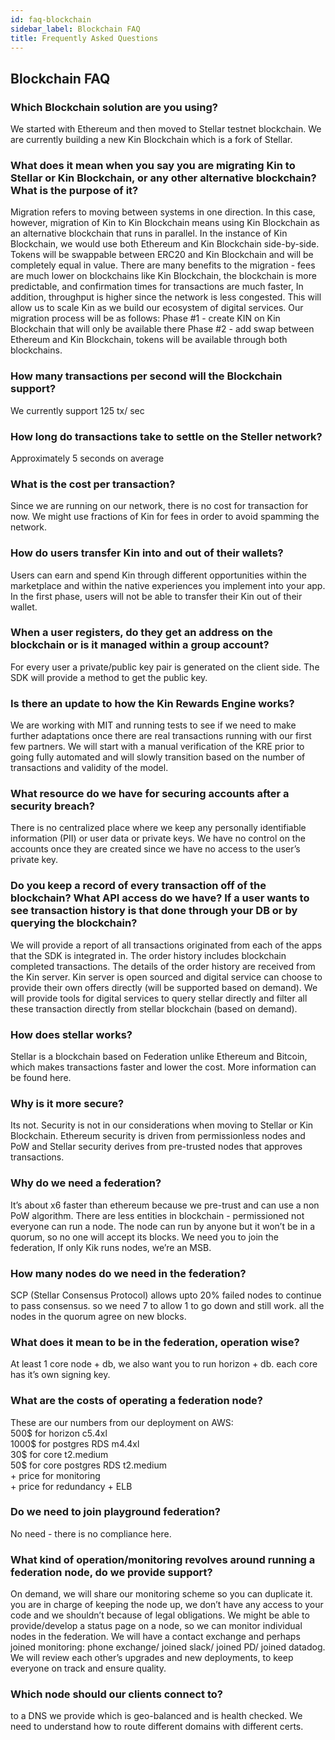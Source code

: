 ```yaml
---
id: faq-blockchain
sidebar_label: Blockchain FAQ
title: Frequently Asked Questions
---
```

## Blockchain FAQ

### Which Blockchain solution are you using?

We started with Ethereum and then moved to Stellar testnet blockchain.
We are currently building a new Kin Blockchain which is a fork of Stellar.
 
### What does it mean when you say you are migrating Kin to Stellar or Kin Blockchain, or any other alternative blockchain? What is the purpose of it?

Migration refers to moving between systems in one direction. In this case, however, migration of Kin to Kin Blockchain means using Kin Blockchain as an alternative blockchain that runs in parallel. In the instance of Kin Blockchain, we would use both Ethereum and Kin Blockchain side-by-side. Tokens will be swappable between ERC20 and Kin Blockchain and will be completely equal in value. There are many benefits to the migration - fees are much lower on blockchains like Kin Blockchain, the blockchain is more predictable, and confirmation times for transactions are much faster, In addition, throughput is higher since the network is less congested. This will allow us to scale Kin as we build our ecosystem of digital services. Our migration process will be as follows:
Phase #1 - create KIN on Kin Blockchain that will only be available there
Phase #2 - add swap between Ethereum and Kin Blockchain, tokens will be available through both blockchains.

### How many transactions per second will the Blockchain support?

We currently support 125 tx/ sec

### How long do transactions take to settle on the Steller network?

Approximately 5 seconds on average

### What is the cost per transaction?

Since we are running on our network, there is no cost for transaction for now. We might use fractions of Kin for fees in order to avoid spamming the network.

### How do users transfer Kin into and out of their wallets?

Users can earn and spend Kin through different opportunities within the marketplace and within the native experiences you implement into your app. In the first phase, users will not be able to transfer their Kin out of their wallet. 

### When a user registers, do they get an address on the blockchain or is it managed within a group account?

For every user a private/public key pair is generated on the client side. The SDK will provide a method to get the public key. 

### Is there an update to how the Kin Rewards Engine works? 

We are working with MIT and running tests to see if we need to make further adaptations once there are real transactions running with our first few partners. We will start with a manual verification of the KRE prior to going fully automated and will slowly transition based on the number of transactions and validity of the model. 

### What resource do we have for securing accounts after a security breach?

There is no centralized place where we keep any personally identifiable information (PII) or user data or private keys. We have no control on the accounts once they are created since we have no access to the user’s private key. 

### Do you keep a record of every transaction off of the blockchain? What API access do we have? If a user wants to see transaction history is that done through your DB or by querying the blockchain?

We will provide a report of all transactions originated from each of the apps that the SDK is integrated in. The order history includes blockchain completed transactions. The details of the order history are received from the Kin server. Kin server is open sourced and digital service can choose to provide their own offers directly (will be supported based on demand). We will provide tools for digital services to query stellar directly and filter all these transaction directly from stellar blockchain (based on demand).

### How does stellar works?

Stellar is a blockchain based on Federation unlike Ethereum and Bitcoin, which makes transactions faster and lower the cost. More information can be found here.

### Why is it more secure?

Its not. Security is not in our considerations when moving to Stellar or Kin Blockchain. Ethereum security is driven from permissionless nodes and PoW and Stellar security derives from pre-trusted nodes that approves transactions.

### Why do we need a federation?

It’s about x6 faster than ethereum because we pre-trust and can use a non PoW algorithm.
There are less entities in blockchain - permissioned not everyone can run a node. The node can run by anyone but it won’t be in a quorum, so no one will accept its blocks. We need you to join the federation, If only Kik runs nodes, we’re an MSB.

### How many nodes do we need in the federation?

SCP (Stellar Consensus Protocol) allows upto 20% failed nodes to continue to pass consensus. so we need 7 to allow 1 to go down and still work. all the nodes in the quorum agree on new  blocks.

### What does it mean to be in the federation, operation wise?

At least 1 core node + db, we also want you to run horizon + db. each core has it’s own signing key.

### What are the costs of operating a federation node?

These are our numbers from our deployment on AWS:  
500$ for horizon c5.4xl  
1000$ for postgres RDS m4.4xl  
30$ for core t2.medium  
50$ for core postgres RDS t2.medium  
\+ price for monitoring  
\+ price for redundancy + ELB  

### Do we need to join playground federation?

No need - there is no compliance here.

### What kind of operation/monitoring revolves around running a federation node, do we provide support?

On demand, we will share our monitoring scheme so you can duplicate it.
you are in charge of keeping the node up, we don’t have any access to your code and we shouldn’t because of legal obligations.
We might be able to provide/develop a status page on a node, so we can monitor individual nodes in the federation.
We will have a contact exchange and perhaps joined monitoring: phone exchange/ joined slack/ joined PD/ joined datadog.
We will review each other’s upgrades and new deployments, to keep everyone on track and ensure quality.

### Which node should our clients connect to?
to a DNS we provide which is geo-balanced and is health checked. We need to understand how to route different domains with different certs.